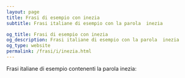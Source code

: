 ```yaml
---
layout: page
title: Frasi di esempio con inezia 
subtitle: Frasi italiane di esempio con la parola  inezia

og_title: Frasi di esempio con inezia 
og_description: Frasi italiane di esempio con la parola  inezia
og_type: website
permalink: /frasi/i/inezia.html
---
```


Frasi italiane di esempio contenenti la parola inezia:


